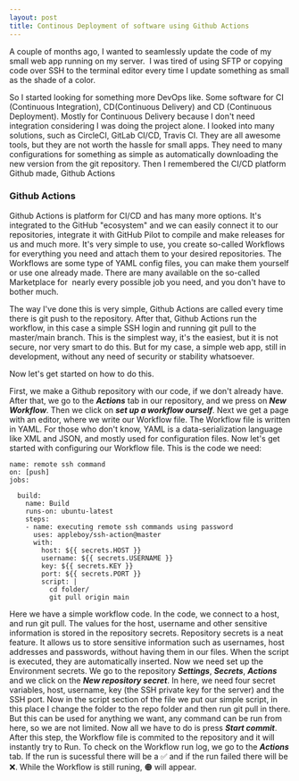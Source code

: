 ```yaml
---
layout: post
title: Continous Deployment of software using Github Actions
---
```


A couple of months ago, I wanted to seamlessly update the code of my small web app running on my server. 
I was tired of using SFTP or copying code over SSH to the terminal editor every time I update something as small as the shade of a color. 

So I started looking for something more DevOps like. Some software for CI (Continuous Integration), CD(Continuous Delivery) and CD (Continuous Deployment). Mostly for Continuous Delivery because I don't need integration considering I was doing the project alone. I looked into many solutions, such as CircleCI, GitLab CI/CD, Travis CI. They are all awesome tools, but they are not worth the hassle for small apps. They need to many configurations for something as simple as automatically downloading the new version from the git repository. Then I remembered the CI/CD platform Github made, Github Actions 

### Github Actions

Github Actions is platform for CI/CD and has many more options. It's integrated to the GitHub "ecosystem" and we can easily connect it to our repositories, integrate it with GitHub Pilot to compile and make releases for us and much more. It's very simple to use, you create so-called Workflows for everything you need and attach them to your desired repositories. The Workflows are some type of YAML config files, you can make them yourself or use one already made. There are many available on the so-called Marketplace for  nearly every possible job you need, and you don't have to bother much.


The way I've done this is very simple, Github Actions are called every time there is git push to the repository. After that, Github Actions run the workflow, in this case a simple SSH login and running git pull to the master/main branch. This is the simplest way, it's the easiest, but it is not secure, nor very smart to do this. But for my case, a simple web app, still in development, without any need of security or stability whatsoever. 


Now let's get started on how to do this.


First, we make a Github repository with our code, if we don't already have. After that, we go to the ***Actions*** tab in our repository, and we press on ***New Workflow***. Then we click on ***set up a workflow ourself***. Next we get a page with an editor, where we write our Workflow file. The Workflow file is written in YAML. For those who don't know, YAML is a data-serialization language like XML and JSON, and mostly used for configuration files. Now let's get started with configuring our Workflow file. This is the code we need:

```
name: remote ssh command
on: [push]
jobs:

  build:
    name: Build
    runs-on: ubuntu-latest
    steps:
    - name: executing remote ssh commands using password
      uses: appleboy/ssh-action@master
      with:
        host: ${{ secrets.HOST }}
        username: ${{ secrets.USERNAME }}
        key: ${{ secrets.KEY }}
        port: ${{ secrets.PORT }}
        script: |
          cd folder/
          git pull origin main
```
Here we have a simple workflow code. In the code, we connect to a host, and run git pull. The values for the host, username and other sensitive information is stored in the repository secrets. Repository secrets is a neat feature. It allows us to store sensitive information such as usernames, host addresses and passwords, without having them in our files. When the script is executed, they are automatically inserted. Now we need set up the Environment secrets. We go to the repository ***Settings***, ***Secrets***, ***Actions*** and we click on the ***New repository secret***. In here, we need four secret variables, host, username, key (the SSH private key for the server) and the SSH port. Now in the script section of the file we put our simple script, in this place I change the folder to the repo folder and then run git pull in there. But this can be used for anything we want, any command can be run from here, so we are not limited. Now all we have to do is press ***Start commit***. After this step, the Workflow file is commited to the repository and it will instantly try to Run. To check on the Workflow run log, we go to the ***Actions*** tab. If the run is sucessful there will be a ✅ and if the run failed there will be ❌. While the Workflow is still runing, 🟠 will appear.
